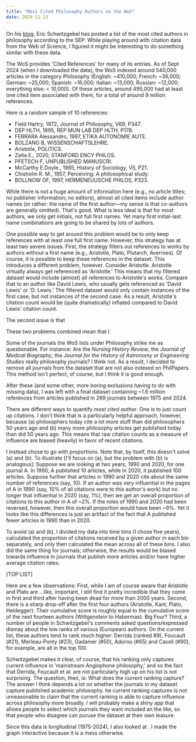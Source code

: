 ```yaml
---
title: "Most Cited Philosophy Authors on the WoS"
date: 2024-11-13
---
```


On his [blog](https://schwitzsplinters.blogspot.com/2024/08/the-378-most-cited-contemporary-authors.html), Eric Schwitzgebel has posted a list of the most cited authors in philosophy according to the SEP. While playing around with citation data from the Web of Science, I figured it might be interesting to do something similar with these data.

The WoS provides 'Cited References' for many of its entries. As of Sept 2024 (when I downloaded the data), the WoS indexed around 540,000 articles in the category Philosophy (English: ~410,000; French: ~36,000; German: ~25,000; Spanish: ~16,000; Italian: ~13,000; Russian: ~12,000; everything else: < 10,000). Of these articles, around 495,000 had at least one cited item associated with them, for a total of around 9 million references.

Here is a random sample of 10 references:

- Field Hartry, 1972, Journal of Philosophy, V69, P347.
- DEP HLTH, 1895, REP MUN LAB DEP HLTH, P178.
- FERRARA Alessandro, 1997, ETIKA AUTONOMIE AUTE.
- BOLZANO B, WISSENSCHAFTSLEHRE.
- Aristotle, POLITICS.
- Zalta E., 2020, STANFORD ENCY PHILOS.
- PFETSCH F, UNPUBLISHED MANUSCRI.
- McCarthy E.Doyle., 1985, History of Sociology, V5, P21.
- Chisholm R. M., 1957, Perceiving: A philosophical study.
- BOLLNOW OF, 1997, HERMENEUUSCHE PHILOS, P323.

While there is not a huge amount of information here (e.g., no article titles; no publisher information; no editors), almost all cited items include author names (or rather: the name of the first author—my sense is that co-authors are generally omitted). That's good. What is less ideal is that for most authors, we only get initials, not full first names. Yet many first initial-last name combinations are going to be shared by lots of authors. 

One possible way to get around this problem would be to only keep references with at least one full first name. However, this strategy has at least two severe issues. First, the strategy filters out references to works by authors without a first name (e.g., Aristotle, Plato, Plutarch, Averroes). Of course, it is possible to keep these references in the dataset. This introduces a different problem, however. Consider Aristotle. Aristotle virtually always get referenced as 'Aristotle.' This means that my filtered dataset would include (almost) all references to Aristotle's works. Compare that to an author like David Lewis, who usually gets referenced as 'David Lewis' or 'D. Lewis.' The filtered dataset would only contain instances of the first case, but not instances of the second case. As a result, Aristotle's citation count would be (quite dramatically) inflated compared to David Lewis' citation count.

The second issue is that 

These two problems combined mean that I 

Some of the journals the WoS lists under Philosophy strike me as questionable. For instance: Are the _Nursing History Review_, the _Journal of Medical Biography_, the _Journal for the History of Astronomy_ or _Engineering Studies_ really philosophy journals? I think not. As a result, I decided to remove all journals from the dataset that are not also indexed on PhilPapers. This method isn't perfect, of course, but I think it is good enough.

After these (and some other, more boring exclusions having to do with missing data), I was  left with a final dataset containing ~1.6 million references from articles published in 269 journals between 1975 and 2024.

There are different ways to quantify _most cited author_. One is to just count up citations. I don't think that is a particularly helpful approach, however, because (a) philosophers today cite a lot more stuff than did philosophers 50 years ago and (b) many more philosophy articles get published today than did 50 years ago. This means that raw citation counts as a measure of influence are biased (heavily) in favor of recent citations.

I instead chose to go with proportions. Note that, by itself, this doesn't solve (a) and (b). To illustrate [I'll focus on (a), but the problem with (b) is analogous]: Suppose we are looking at two years, 1990 and 2020, for one journal A. In 1990, A published 10 articles, while in 2020, it published 100 articles. Suppose further that articles in 1990 and 2020 cite about the same number of references (say, 10). If an author was very influential in the pages of A in 1990 (say, 10% of all citations were to this author's work) but no longer that influential in 2020 (say, 1%), then we get an overall proportion of citations to this author in A of ~2%. If the roles of 1990 and 2020 had been reversed, however, then this overall proportion would have been ~9%. Yet it looks like this differences is just an artifact of the fact that A published fewer articles in 1990 than in 2020.

To avoid (a) and (b), I divided my data into time bins (I chose five years), calculated the proportion of citations received by a given author in each bin separately, and only then calculated the mean across all of these bins. I also did the same thing for journals; otherwise, the results would be biased towards influence in journals that publish more articles and/or have higher average citation rates.

[TOP LIST]

Here are a few observations: First, while I am of course aware that Aristotle and Plato are ...like, important, I still find it pretty incredible that they come in first and third after having been dead for more than 2000 years. Second, there is a sharp drop-off after the first four authors (Aristotle, Kant, Plato, Heidegger): Their cumulative score is roughly equal to the cumulative score of the next fourteen authors (Wittgenstein to Habermas). Big Four? Third, a number of people in Schwitzgebel's comments asked questions/expressed dismay about the low ranks of various (European) authors. On the current list, these authors tend to rank much higher: Derrida (ranked #9), Foucault (#21), Merleau-Ponty (#23), Gadamer (#50), Adorno (#65) and Cavell (#90), for example, are all in the top 100.

Schwitzgebel makes it clear, of course, that his ranking only captures current influence in 'mainstream Anglophone philosophy,' and so the fact that Derrida, Foucault et al. are not particularly high up on his list is not surprising. The question, then, is: What does the current ranking capture? The answer I think depends a lot on whether the journals in my dataset capture published academic philosophy. he current ranking captures  is not unreasonable to claim that the current ranking is able to capture influence across philosophy more broadly. I will probably make a shiny app that allows people to select which journals they want included an the like, so that people who disagree can puruse the dataset at their own leasure.

Since this data is longitudinal (1975-2024), I also looked at . I made the graph interactive because it is a mess otherwise.
